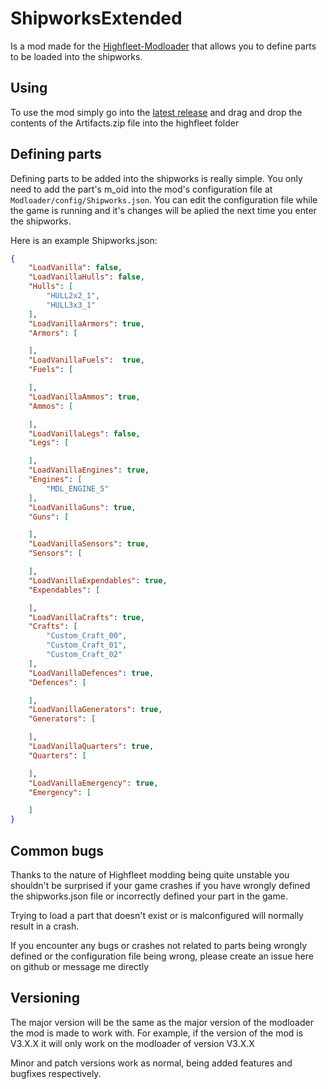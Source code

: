 # ShipworksExtended
Is a mod made for the [Highfleet-Modloader](https://github.com/logdot/Highfleet-Modloader)
that allows you to define parts to be loaded into the shipworks.

## Using
To use the mod simply go into the [latest release](https://github.com/logdot/ShipworksExtended/releases/latest)
and drag and drop the contents of the Artifacts.zip file into the highfleet
folder

## Defining parts
Defining parts to be added into the shipworks is really simple. You only need
to add the part's m_oid into the mod's configuration file at `Modloader/config/Shipworks.json`.
You can edit the configuration file while the game is running and it's changes
will be aplied the next time you enter the shipworks.

Here is an example Shipworks.json:
```json
{
	"LoadVanilla": false,
	"LoadVanillaHulls": false,
	"Hulls": [
		"HULL2x2_1",
		"HULL3x3_1"	
	],
	"LoadVanillaArmors": true,
	"Armors": [

	],
	"LoadVanillaFuels":  true,
	"Fuels": [

	],
	"LoadVanillaAmmos": true,
	"Ammos": [

	],
	"LoadVanillaLegs": false,
	"Legs": [

	],
	"LoadVanillaEngines": true,
	"Engines": [
		"MDL_ENGINE_5"
	],
	"LoadVanillaGuns": true,
	"Guns": [

	],
	"LoadVanillaSensors": true,
	"Sensors": [

	],
	"LoadVanillaExpendables": true,
	"Expendables": [

	],
	"LoadVanillaCrafts": true,
	"Crafts": [
		"Custom_Craft_00",
		"Custom_Craft_01",
		"Custom_Craft_02"
	],
	"LoadVanillaDefences": true,
	"Defences": [

	],
	"LoadVanillaGenerators": true,
	"Generators": [

	],
	"LoadVanillaQuarters": true,
	"Quarters": [

	],
	"LoadVanillaEmergency": true,
	"Emergency": [

	]
}
```

## Common bugs
Thanks to the nature of Highfleet modding being quite unstable you shouldn't
be surprised if your game crashes if you have wrongly defined the shipworks.json
file or incorrectly defined your part in the game.

Trying to load a part that doesn't exist or is malconfigured will normally
result in a crash.

If you encounter any bugs or crashes not related to parts being wrongly defined or the
configuration file being wrong, please create an issue here on github or message me
directly

## Versioning
The major version will be the same as the major version of the modloader the
mod is made to work with. For example, if the version of the mod is V3.X.X
it will only work on the modloader of version V3.X.X

Minor and patch versions work as normal, being added features and bugfixes
respectively.